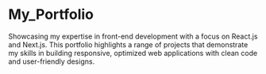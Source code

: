 # My_Portfolio
Showcasing my expertise in front-end development with a focus on React.js and Next.js. This portfolio highlights a range of projects that demonstrate my skills in building responsive, optimized web applications with clean code and user-friendly designs.
